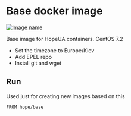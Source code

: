 # Base docker image

[![Image name](https://img.shields.io/badge/docker-hope/base-brightgreen.svg)](https://hub.docker.com/r/hope/base/)

Base image for HopeUA containers. CentOS 7.2

- Set the timezone to Europe/Kiev
- Add EPEL repo
- Install git and wget  

## Run

Used just for creating new images based on this

    FROM hope/base

